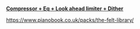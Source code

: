 [**Compressor + Eq + Look ahead limiter + Dither**](https://forum.renoise.com/t/mastering-in-renoise/37427/3)

https://www.pianobook.co.uk/packs/the-felt-library/
